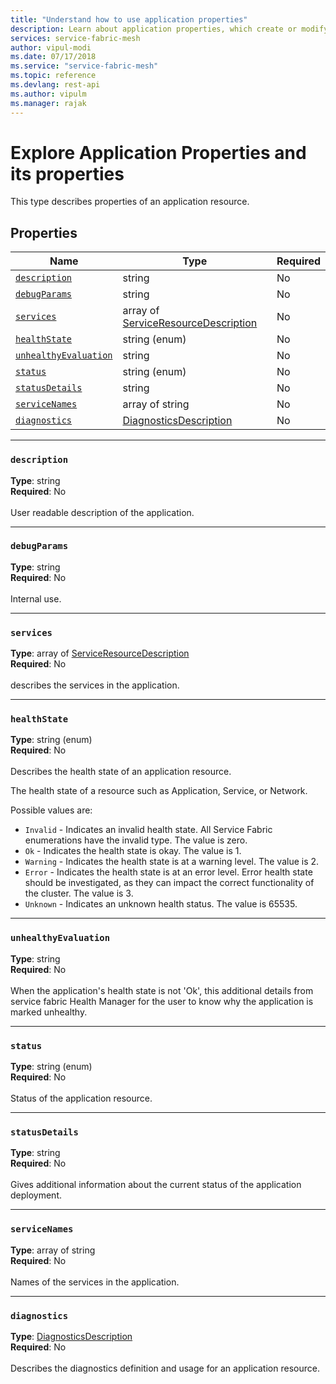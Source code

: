 ```yaml
---
title: "Understand how to use application properties"
description: Learn about application properties, which create or modify the services of an application in Service Fabric Mesh API resource manager.
services: service-fabric-mesh
author: vipul-modi
ms.date: 07/17/2018
ms.service: "service-fabric-mesh"
ms.topic: reference
ms.devlang: rest-api
ms.author: vipulm
ms.manager: rajak
---
```

# Explore Application Properties and its properties

This type describes properties of an application resource.

## Properties
| Name | Type | Required |
| --- | --- | --- |
| [`description`](#description) | string | No |
| [`debugParams`](#debugparams) | string | No |
| [`services`](#services) | array of [ServiceResourceDescription](sfmeshrp-model-serviceresourcedescription.md) | No |
| [`healthState`](#healthstate) | string (enum) | No |
| [`unhealthyEvaluation`](#unhealthyevaluation) | string | No |
| [`status`](#status) | string (enum) | No |
| [`statusDetails`](#statusdetails) | string | No |
| [`serviceNames`](#servicenames) | array of string | No |
| [`diagnostics`](#diagnostics) | [DiagnosticsDescription](sfmeshrp-model-diagnosticsdescription.md) | No |

____
### `description`
__Type__: string <br/>
__Required__: No<br/>
<br/>
User readable description of the application.

____
### `debugParams`
__Type__: string <br/>
__Required__: No<br/>
<br/>
Internal use.

____
### `services`
__Type__: array of [ServiceResourceDescription](sfmeshrp-model-serviceresourcedescription.md) <br/>
__Required__: No<br/>
<br/>
describes the services in the application.

____
### `healthState`
__Type__: string (enum) <br/>
__Required__: No<br/>
<br/>
Describes the health state of an application resource.

The health state of a resource such as Application, Service, or Network.

Possible values are: 

  - `Invalid` - Indicates an invalid health state. All Service Fabric enumerations have the invalid type. The value is zero.
  - `Ok` - Indicates the health state is okay. The value is 1.
  - `Warning` - Indicates the health state is at a warning level. The value is 2.
  - `Error` - Indicates the health state is at an error level. Error health state should be investigated, as they can impact the correct functionality of the cluster. The value is 3.
  - `Unknown` - Indicates an unknown health status. The value is 65535.



____
### `unhealthyEvaluation`
__Type__: string <br/>
__Required__: No<br/>
<br/>
When the application's health state is not 'Ok', this additional details from service fabric Health Manager for the user to know why the application is marked unhealthy.

____
### `status`
__Type__: string (enum) <br/>
__Required__: No<br/>
<br/>
Status of the application resource.




____
### `statusDetails`
__Type__: string <br/>
__Required__: No<br/>
<br/>
Gives additional information about the current status of the application deployment.

____
### `serviceNames`
__Type__: array of string <br/>
__Required__: No<br/>
<br/>
Names of the services in the application.

____
### `diagnostics`
__Type__: [DiagnosticsDescription](sfmeshrp-model-diagnosticsdescription.md) <br/>
__Required__: No<br/>
<br/>
Describes the diagnostics definition and usage for an application resource.
